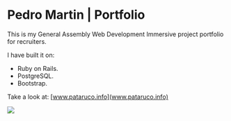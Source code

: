 # Pedro Martin | Portfolio

This is my General Assembly Web Development Immersive project portfolio for recruiters.

I have built it on:

* Ruby on Rails.
* PostgreSQL.
* Bootstrap.

Take a look at: [www.pataruco.info](www.pataruco.info)

![](http://pataruco.s3.amazonaws.com/ga/portfolio/pataruco-info.png)
